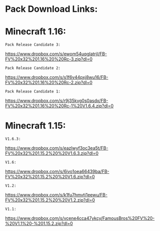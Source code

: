 # Pack Download Links:

# Minecraft 1.16:
~~~
Pack Release Candidate 3:
~~~
https://www.dropbox.com/s/ewom54uqglatrjl/FB-FV%20x32%201.16%20%20Rc-3.zip?dl=0
~~~
Pack Release Candidate 2:
~~~
https://www.dropbox.com/s/s1f6v44pxj8wu16/FB-FV%20x32%201.16%20%20Rc-2.zip?dl=0
~~~
Pack Release Candidate 1:
~~~
https://www.dropbox.com/s/r9j35kvg0s0asdx/FB-FV%20x32%201.16%20%20Rc-1%20V1.6.4.zip?dl=0

# Minecraft 1.15:
~~~
V1.6.3:
~~~
https://www.dropbox.com/s/eazlwyf3oc3ea5t/FB-FV%20x32%201.15.2%20%20V1.6.3.zip?dl=0
~~~
V1.6:
~~~
https://www.dropbox.com/s/6ivo1oea66439ba/FB-FV%20x32%201.15.2%20%20V1.6.zip?dl=0
~~~
V1.2:
~~~
https://www.dropbox.com/s/k1fu7hmvtj1eewu/FB-FV%20x32%201.15.2%20%20V1.2.zip?dl=0
~~~
V1.1:
~~~
https://www.dropbox.com/s/vcene4cca47ykcy/FamousBros%20FV%20-%20V1.1%20-%201.15.2.zip?dl=0
 
